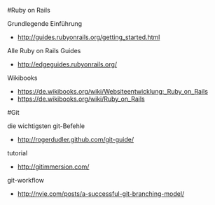 #Ruby on Rails

Grundlegende Einführung
- http://guides.rubyonrails.org/getting_started.html

Alle Ruby on Rails Guides
- http://edgeguides.rubyonrails.org/

Wikibooks
- https://de.wikibooks.org/wiki/Websiteentwicklung:_Ruby_on_Rails
- https://de.wikibooks.org/wiki/Ruby_on_Rails


#Git

die wichtigsten git-Befehle
- http://rogerdudler.github.com/git-guide/

tutorial
- http://gitimmersion.com/

git-workflow
- http://nvie.com/posts/a-successful-git-branching-model/
